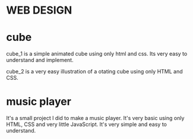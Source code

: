 # WEB DESIGN

# cube
cube_1 is a simple animated cube using only html and css. Its very easy to understand and implement.

cube_2 is a very easy illustration of a otating cube using only HTML and CSS.


# music player
It's a small project I did to make a music player. It's very basic using only HTML, CSS and very little JavaScript. It's very simple and easy to understand.
